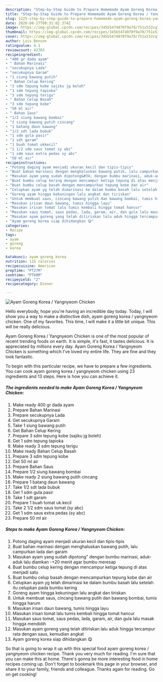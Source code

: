 ```yaml
---
description: "Step-by-Step Guide to Prepare Homemade Ayam Goreng Korea / Yangnyeom Chicken"
title: "Step-by-Step Guide to Prepare Homemade Ayam Goreng Korea / Yangnyeom Chicken"
slug: 1225-step-by-step-guide-to-prepare-homemade-ayam-goreng-korea-yangnyeom-chicken
date: 2020-08-27T00:31:02.374Z
image: https://img-global.cpcdn.com/recipes/345b5474070f9a70/751x532cq70/ayam-goreng-korea-yangnyeom-chicken-foto-resep-utama.jpg
thumbnail: https://img-global.cpcdn.com/recipes/345b5474070f9a70/751x532cq70/ayam-goreng-korea-yangnyeom-chicken-foto-resep-utama.jpg
cover: https://img-global.cpcdn.com/recipes/345b5474070f9a70/751x532cq70/ayam-goreng-korea-yangnyeom-chicken-foto-resep-utama.jpg
author: Lois Benson
ratingvalue: 4.1
reviewcount: 42703
recipeingredient:
- "400 gr dada ayam"
- " Bahan Marinasi"
- "secukupnya Lada"
- "secukupnya Garam"
- "1 siung bawang putih"
- " Bahan Celup Kering"
- "3 sdm tepung kobe sajiku jg boleh"
- "1 sdm tepung tapioka"
- "3 sdm tepung terigu"
- " Bahan Celup Basah"
- "3 sdm tepung kobe"
- "50 ml air"
- " Bahan Saus"
- "1/2 siung bawang bombai"
- "2 siung bawang putih cincang"
- "1 batang daun bawang"
- "1/2 sdt lada bubuk"
- "1 sdm gula pasir"
- "1 sdt garam"
- "1 buah tomat ukkecil"
- "2 1/2 sdm saus tomat sy abc"
- "1 sdm saus extra pedas sy abc"
- "50 ml air"
recipeinstructions:
- "Potong daging ayam menjadi ukuran kecil dan tipis-tipis"
- "Buat bahan marinasi dengan menghaluskan bawang putih, lalu campurkan lada dan garam"
- "Masukan ayam yang sudah dipotong&#34; dengan bumbu marinasi, aduk-aduk lalu diamkan -+20 menit agar bumbu meresap"
- "Buat bumbu celup kering dengan mencampur ketiga tepung di atas menjadi satu"
- "Buat bumbu celup basah dengan mencampurkan tepung kobe dan air"
- "Celupkan ayam yg telah dimarinasi ke dalam bumbu basah lalu setelah itu celupkan pada bumbu kering"
- "Goreng ayam hingga kekuningan lalu angkat dan tiriskan"
- "Untuk membuat saus, cincang bawang putih dan bawang bombai, tumis hingga harum"
- "Masukan irisan daun bawang, tumis hingga layu"
- "Masukan irisan tomat lalu tumis kembali hingga tomat hancur"
- "Masukan saus tomat, saus pedas, lada, garam, air, dan gula lalu masak hingga mendidih"
- "Masukan ayam goreng yang telah ditiriskan lalu aduk hingga tercampur rata dengan saus, kemudian angkat"
- "Ayam goreng korea siap dihidangkan 😋"
categories:
- Recipe
tags:
- ayam
- goreng
- korea

katakunci: ayam goreng korea 
nutrition: 115 calories
recipecuisine: American
preptime: "PT27M"
cooktime: "PT60M"
recipeyield: "2"
recipecategory: Dinner

---
```



![Ayam Goreng Korea / Yangnyeom Chicken](https://img-global.cpcdn.com/recipes/345b5474070f9a70/751x532cq70/ayam-goreng-korea-yangnyeom-chicken-foto-resep-utama.jpg)

Hello everybody, hope you're having an incredible day today. Today, I will show you a way to make a distinctive dish, ayam goreng korea / yangnyeom chicken. One of my favorites. This time, I will make it a little bit unique. This will be really delicious.



Ayam Goreng Korea / Yangnyeom Chicken is one of the most popular of recent trending foods on earth. It is simple, it's fast, it tastes delicious. It is appreciated by millions every day. Ayam Goreng Korea / Yangnyeom Chicken is something which I've loved my entire life. They are fine and they look fantastic.


To begin with this particular recipe, we have to prepare a few ingredients. You can cook ayam goreng korea / yangnyeom chicken using 23 ingredients and 13 steps. Here is how you can achieve it.

<!--inarticleads1-->

##### The ingredients needed to make Ayam Goreng Korea / Yangnyeom Chicken:

1. Make ready 400 gr dada ayam
1. Prepare  Bahan Marinasi
1. Prepare secukupnya Lada
1. Get secukupnya Garam
1. Take 1 siung bawang putih
1. Get  Bahan Celup Kering
1. Prepare 3 sdm tepung kobe (sajiku jg boleh)
1. Get 1 sdm tepung tapioka
1. Make ready 3 sdm tepung terigu
1. Make ready  Bahan Celup Basah
1. Prepare 3 sdm tepung kobe
1. Get 50 ml air
1. Prepare  Bahan Saus
1. Prepare 1/2 siung bawang bombai
1. Make ready 2 siung bawang putih cincang
1. Prepare 1 batang daun bawang
1. Take 1/2 sdt lada bubuk
1. Get 1 sdm gula pasir
1. Take 1 sdt garam
1. Prepare 1 buah tomat uk.kecil
1. Take 2 1/2 sdm saus tomat (sy abc)
1. Get 1 sdm saus extra pedas (sy abc)
1. Prepare 50 ml air




<!--inarticleads2-->

##### Steps to make Ayam Goreng Korea / Yangnyeom Chicken:

1. Potong daging ayam menjadi ukuran kecil dan tipis-tipis
1. Buat bahan marinasi dengan menghaluskan bawang putih, lalu campurkan lada dan garam
1. Masukan ayam yang sudah dipotong&#34; dengan bumbu marinasi, aduk-aduk lalu diamkan -+20 menit agar bumbu meresap
1. Buat bumbu celup kering dengan mencampur ketiga tepung di atas menjadi satu
1. Buat bumbu celup basah dengan mencampurkan tepung kobe dan air
1. Celupkan ayam yg telah dimarinasi ke dalam bumbu basah lalu setelah itu celupkan pada bumbu kering
1. Goreng ayam hingga kekuningan lalu angkat dan tiriskan
1. Untuk membuat saus, cincang bawang putih dan bawang bombai, tumis hingga harum
1. Masukan irisan daun bawang, tumis hingga layu
1. Masukan irisan tomat lalu tumis kembali hingga tomat hancur
1. Masukan saus tomat, saus pedas, lada, garam, air, dan gula lalu masak hingga mendidih
1. Masukan ayam goreng yang telah ditiriskan lalu aduk hingga tercampur rata dengan saus, kemudian angkat
1. Ayam goreng korea siap dihidangkan 😋




So that is going to wrap it up with this special food ayam goreng korea / yangnyeom chicken recipe. Thank you very much for reading. I'm sure that you can make this at home. There's gonna be more interesting food in home recipes coming up. Don't forget to bookmark this page in your browser, and share it to your family, friends and colleague. Thanks again for reading. Go on get cooking!
